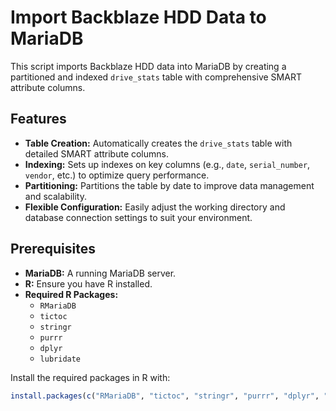 # Import Backblaze HDD Data to MariaDB

This script imports Backblaze HDD data into MariaDB by creating a partitioned and indexed `drive_stats` table with comprehensive SMART attribute columns.

## Features

- **Table Creation:** Automatically creates the `drive_stats` table with detailed SMART attribute columns.
- **Indexing:** Sets up indexes on key columns (e.g., `date`, `serial_number`, `vendor`, etc.) to optimize query performance.
- **Partitioning:** Partitions the table by date to improve data management and scalability.
- **Flexible Configuration:** Easily adjust the working directory and database connection settings to suit your environment.

## Prerequisites

- **MariaDB:** A running MariaDB server.
- **R:** Ensure you have R installed.
- **Required R Packages:**
  - `RMariaDB`
  - `tictoc`
  - `stringr`
  - `purrr`
  - `dplyr`
  - `lubridate`

Install the required packages in R with:

```r
install.packages(c("RMariaDB", "tictoc", "stringr", "purrr", "dplyr", "lubridate"))
